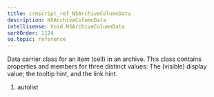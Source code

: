 ```yaml
---
title: crmscript_ref_NSArchiveColumnData
description: NSArchiveColumnData
intellisense: Void.NSArchiveColumnData
sortOrder: 1124
so.topic: reference
---
```



Data carrier class for an item (cell) in an archive. This class contains properties and members for three distinct values: The (visible) display value; the tooltip hint, and the link hint.




1. autolist

